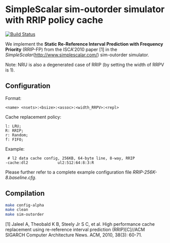 SimpleScalar sim-outorder simulator with RRIP policy cache
===
[![Build Status](https://travis-ci.org/yszheda/sim-outorder_RRIP-FP-cache.png?branch=master)](https://travis-ci.org/yszheda/sim-outorder_RRIP-FP-cache)

We implement the 
**Static Re-Reference Interval Prediction with Frequency Priority** (RRIP-FP) from the ISCA'2010 paper [1]
in the _SimpleScalar_(http://www.simplescalar.com/) sim-outorder simulator.

Note:
NRU is also a degenerated case of RRIP (by setting the width of RRPV is 1).

## Configuration ##

Format:

```
<name> <nsets>:<bsize>:<assoc>:<width_RRPV>:<repl>
```

Cache replacement policy:
```
l: LRU;
R: RRIP;
r: Random;
f: FIFO;
```

Example:

```
 # l2 data cache config, 256KB, 64-byte line, 8-way, RRIP
-cache:dl2             ul2:512:64:8:3:R
```

Please further refer to a complete example configuration file _RRIP-256K-8.baseline.cfg_.
## Compilation ##

```bash
make config-alpha
make clean
make sim-outorder
```


[1] Jaleel A, Theobald K B, Steely Jr S C, et al. High performance cache replacement using re-reference interval prediction (RRIP)[C]//ACM SIGARCH Computer Architecture News. ACM, 2010, 38(3): 60-71.
